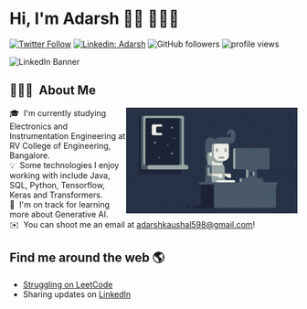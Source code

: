 # Hi, I'm Adarsh 👋🏾 👨🏾‍💻

[![Twitter Follow](https://img.shields.io/twitter/follow/adarsh_k1729?label=Follow)](https://twitter.com/adarsh_k1729)
[![Linkedin: Adarsh](https://img.shields.io/badge/-Adarsh-blue?style=flat-square&logo=Linkedin&logoColor=white&link=https://www.linkedin.com/in/adarshkaushal1/)](https://www.linkedin.com/in/adarshkaushal1/)
![GitHub followers](https://img.shields.io/github/followers/adarshkaushal18?label=Follow&style=social)
<img alt = "profile views" src="https://komarev.com/ghpvc/?username=adarshkaushal18&color=brightgreen">  

![LinkedIn Banner](https://media.licdn.com/dms/image/v2/D5616AQEQ5H9MwB-Ldg/profile-displaybackgroundimage-shrink_350_1400/profile-displaybackgroundimage-shrink_350_1400/0/1699704836181?e=1738195200&v=beta&t=ZGHDtih0uBBFGoeb_VpSEc1olrNlHrAZtf1X5I27aa4)


## 👨🏻‍💻 &nbsp;About Me

<img alt="Night Coding" src="https://raw.githubusercontent.com/AVS1508/AVS1508/master/assets/Night-Coding.gif" align="right"/>

🎓 &nbsp;I'm currently studying Electronics and Instrumentation Engineering at RV College of Engineering, Bangalore.\
💡 &nbsp;Some technologies I enjoy working with include Java, SQL, Python, Tensorflow, Keras and Transformers.\
🌱 &nbsp;I'm on track for learning more about Generative AI.\
✉️ &nbsp;You can shoot me an email at adarshkaushal598@gmail.com! 



## Find me around the web 🌎 <a href="https://www.linkedin.com/in/adarshkaushal1/">
- Struggling on <a href="https://leetcode.com/u/adarsh_k1729/">LeetCode</a> 
- Sharing updates on <a href="https://www.linkedin.com/in/adarshkaushal1/">LinkedIn</a> 

